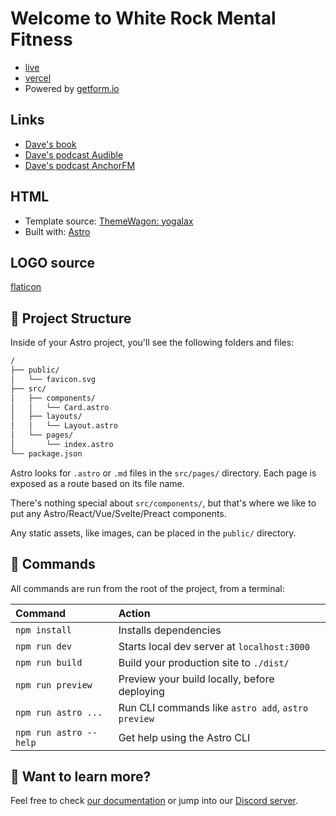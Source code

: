 # Welcome to White Rock Mental Fitness

- [live](https://whiterockmentalfitness.com)
- [vercel](https://whiterock-mental-fitness.vercel.app/)
- Powered by [getform.io](https://app.getform.io/forms/52443)

## Links

- [Dave's book](https://www.amazon.com/Mentally-Ill-Mentor-Principles-Maintaining/dp/148105869X)
- [Dave's podcast Audible](https://www.amazon.com/The-Mentally-ill-Mentor/dp/B08K58MTTX)
- [Dave's podcast AnchorFM](https://anchor.fm/dave-miller85)

## HTML

- Template source: [ThemeWagon: yogalax](https://themewagon.com/themes/free-responsive-bootstrap-4-html5-yoga-fitness-website-template-yogalax/)
- Built with: [Astro](https://astro.build)

## LOGO source

[flaticon](https://www.flaticon.com/free-icon/mountain_4135890?related_id=4135908&origin=search)

## 🚀 Project Structure

Inside of your Astro project, you'll see the following folders and files:

```bash
/
├── public/
│   └── favicon.svg
├── src/
│   ├── components/
│   │   └── Card.astro
│   ├── layouts/
│   │   └── Layout.astro
│   └── pages/
│       └── index.astro
└── package.json
```

Astro looks for `.astro` or `.md` files in the `src/pages/` directory. Each page is exposed as a route based on its file name.

There's nothing special about `src/components/`, but that's where we like to put any Astro/React/Vue/Svelte/Preact components.

Any static assets, like images, can be placed in the `public/` directory.

## 🧞 Commands

All commands are run from the root of the project, from a terminal:

| Command                | Action                                             |
| :--------------------- | :------------------------------------------------- |
| `npm install`          | Installs dependencies                              |
| `npm run dev`          | Starts local dev server at `localhost:3000`        |
| `npm run build`        | Build your production site to `./dist/`            |
| `npm run preview`      | Preview your build locally, before deploying       |
| `npm run astro ...`    | Run CLI commands like `astro add`, `astro preview` |
| `npm run astro --help` | Get help using the Astro CLI                       |

## 👀 Want to learn more?

Feel free to check [our documentation](https://docs.astro.build) or jump into our [Discord server](https://astro.build/chat).
